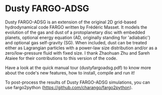 # Dusty FARGO-ADSG
Dusty FARGO-ADSG is an extension of the original 2D grid-based hydrodynamical code FARGO written by Frédéric Masset. It models the evolution of the gas and dust of a protoplanetary disc with embedded planets, optional energy equation (AD, originally standing for 'adiabatic') and optional gas self-gravity (SG). When included, dust can be treated either as Lagrangian particles with a power-law size distribution and/or as a zero/low-pressure fluid with fixed size. I thank Zhaohuan Zhu and Sareh Ataiee for their contributions to this version of the code.

Have a look at the quick manual tour (dustyfargoadsg.pdf) to know more about the code's new features, how to install, compile and run it!

To post-process the results of Dusty FARGO-ADSG simulations, you can use fargo2python (https://github.com/charango/fargo2python).
